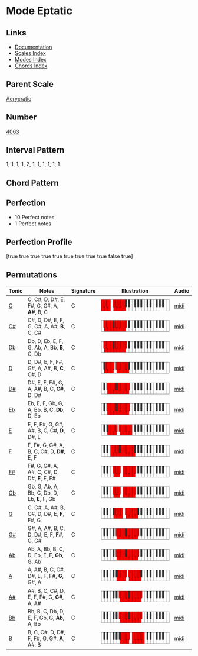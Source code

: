 # Mode Eptatic

## Links

- [Documentation](README.md)
- [Scales Index](Scales.md)
- [Modes Index](Modes.md)
- [Chords Index](Chords.md)

## Parent Scale

[Aerycratic](ScaleAerycratic.md)

## Number

[4063](https://ianring.com/musictheory/scales/4063)

## Interval Pattern

1, 1, 1, 1, 2, 1, 1, 1, 1, 1, 1

## Chord Pattern



## Perfection

- 10 Perfect notes
- 1 Perfect notes

## Perfection Profile

[true true true true true true true true true false true]

## Permutations

| Tonic | Notes | Signature | Illustration | Audio |
|-------|-------|-----------|--------------|-------|
| [C](ModeCNaturalEptatic.md) | C, C#, D, D#, E, F#, G, G#, A, **A#**, B, C | C | ![CNaturalEptatic](ModeCNaturalEptatic.png) | [midi](https://github.com/edipermadi/music/blob/main/docs/ModeCNaturalEptatic.mid?raw=true) |
| [C#](ModeCSharpEptatic.md) | C#, D, D#, E, F, G, G#, A, A#, **B**, C, C# | C | ![CSharpEptatic](ModeCSharpEptatic.png) | [midi](https://github.com/edipermadi/music/blob/main/docs/ModeCSharpEptatic.mid?raw=true) |
| [Db](ModeDFlatEptatic.md) | Db, D, Eb, E, F, G, Ab, A, Bb, **B**, C, Db | C | ![DFlatEptatic](ModeDFlatEptatic.png) | [midi](https://github.com/edipermadi/music/blob/main/docs/ModeDFlatEptatic.mid?raw=true) |
| [D](ModeDNaturalEptatic.md) | D, D#, E, F, F#, G#, A, A#, B, **C**, C#, D | C | ![DNaturalEptatic](ModeDNaturalEptatic.png) | [midi](https://github.com/edipermadi/music/blob/main/docs/ModeDNaturalEptatic.mid?raw=true) |
| [D#](ModeDSharpEptatic.md) | D#, E, F, F#, G, A, A#, B, C, **C#**, D, D# | C | ![DSharpEptatic](ModeDSharpEptatic.png) | [midi](https://github.com/edipermadi/music/blob/main/docs/ModeDSharpEptatic.mid?raw=true) |
| [Eb](ModeEFlatEptatic.md) | Eb, E, F, Gb, G, A, Bb, B, C, **Db**, D, Eb | C | ![EFlatEptatic](ModeEFlatEptatic.png) | [midi](https://github.com/edipermadi/music/blob/main/docs/ModeEFlatEptatic.mid?raw=true) |
| [E](ModeENaturalEptatic.md) | E, F, F#, G, G#, A#, B, C, C#, **D**, D#, E | C | ![ENaturalEptatic](ModeENaturalEptatic.png) | [midi](https://github.com/edipermadi/music/blob/main/docs/ModeENaturalEptatic.mid?raw=true) |
| [F](ModeFNaturalEptatic.md) | F, F#, G, G#, A, B, C, C#, D, **D#**, E, F | C | ![FNaturalEptatic](ModeFNaturalEptatic.png) | [midi](https://github.com/edipermadi/music/blob/main/docs/ModeFNaturalEptatic.mid?raw=true) |
| [F#](ModeFSharpEptatic.md) | F#, G, G#, A, A#, C, C#, D, D#, **E**, F, F# | C | ![FSharpEptatic](ModeFSharpEptatic.png) | [midi](https://github.com/edipermadi/music/blob/main/docs/ModeFSharpEptatic.mid?raw=true) |
| [Gb](ModeGFlatEptatic.md) | Gb, G, Ab, A, Bb, C, Db, D, Eb, **E**, F, Gb | C | ![GFlatEptatic](ModeGFlatEptatic.png) | [midi](https://github.com/edipermadi/music/blob/main/docs/ModeGFlatEptatic.mid?raw=true) |
| [G](ModeGNaturalEptatic.md) | G, G#, A, A#, B, C#, D, D#, E, **F**, F#, G | C | ![GNaturalEptatic](ModeGNaturalEptatic.png) | [midi](https://github.com/edipermadi/music/blob/main/docs/ModeGNaturalEptatic.mid?raw=true) |
| [G#](ModeGSharpEptatic.md) | G#, A, A#, B, C, D, D#, E, F, **F#**, G, G# | C | ![GSharpEptatic](ModeGSharpEptatic.png) | [midi](https://github.com/edipermadi/music/blob/main/docs/ModeGSharpEptatic.mid?raw=true) |
| [Ab](ModeAFlatEptatic.md) | Ab, A, Bb, B, C, D, Eb, E, F, **Gb**, G, Ab | C | ![AFlatEptatic](ModeAFlatEptatic.png) | [midi](https://github.com/edipermadi/music/blob/main/docs/ModeAFlatEptatic.mid?raw=true) |
| [A](ModeANaturalEptatic.md) | A, A#, B, C, C#, D#, E, F, F#, **G**, G#, A | C | ![ANaturalEptatic](ModeANaturalEptatic.png) | [midi](https://github.com/edipermadi/music/blob/main/docs/ModeANaturalEptatic.mid?raw=true) |
| [A#](ModeASharpEptatic.md) | A#, B, C, C#, D, E, F, F#, G, **G#**, A, A# | C | ![ASharpEptatic](ModeASharpEptatic.png) | [midi](https://github.com/edipermadi/music/blob/main/docs/ModeASharpEptatic.mid?raw=true) |
| [Bb](ModeBFlatEptatic.md) | Bb, B, C, Db, D, E, F, Gb, G, **Ab**, A, Bb | C | ![BFlatEptatic](ModeBFlatEptatic.png) | [midi](https://github.com/edipermadi/music/blob/main/docs/ModeBFlatEptatic.mid?raw=true) |
| [B](ModeBNaturalEptatic.md) | B, C, C#, D, D#, F, F#, G, G#, **A**, A#, B | C | ![BNaturalEptatic](ModeBNaturalEptatic.png) | [midi](https://github.com/edipermadi/music/blob/main/docs/ModeBNaturalEptatic.mid?raw=true) |
